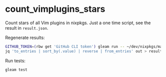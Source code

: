 # count_vimplugins_stars

Count stars of all Vim plugins in nixpkgs. Just a one time script, see the
result in `result.json`.

Regenerate results:
```sh
GITHUB_TOKEN=(rbw get 'GitHub CLI token') gleam run -- ~/dev/nixpkgs/master/pkgs/applications/editors/vim/plugins/vim-plugin-names out
jq 'to_entries | sort_by(.value) | reverse | from_entries' out > result.json
```

Run tests:
```sh
gleam test
```
